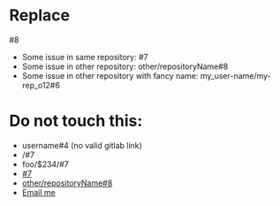 # Replace

#8

* Some issue in same repository: #7
* Some issue in other repository: other/repositoryName#8
* Some issue in other repository with fancy name: my_user-name/my-rep_o12#6

# Do not touch this:
 * username#4 (no valid gitlab link)
 * /#7
 * foo/$234/#7
 * [#7](http://shouldnottouchthis/)
 * [other/repositoryName#8](http://shouldnottouchthis/)
 * [Email me](MAILTO:example@example.com)
